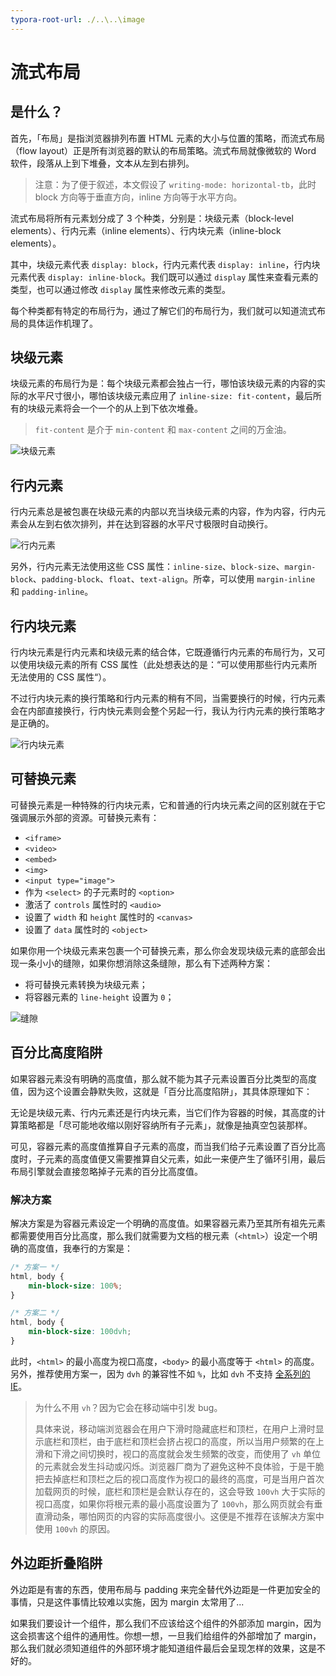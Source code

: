 ```yaml
---
typora-root-url: ./..\..\image
---
```


# 流式布局

## 是什么？

首先，「布局」是指浏览器排列布置 HTML 元素的大小与位置的策略，而流式布局（flow layout）正是所有浏览器的默认的布局策略。流式布局就像微软的 Word 软件，段落从上到下堆叠，文本从左到右排列。

> 注意：为了便于叙述，本文假设了 `writing-mode: horizontal-tb`，此时 block 方向等于垂直方向，inline 方向等于水平方向。

流式布局将所有元素划分成了 3 个种类，分别是：块级元素（block-level elements）、行内元素（inline elements）、行内块元素（inline-block elements）。

其中，块级元素代表 `display: block`，行内元素代表 `display: inline`，行内块元素代表 `display: inline-block`。我们既可以通过 `display` 属性来查看元素的类型，也可以通过修改 `display` 属性来修改元素的类型。

每个种类都有特定的布局行为，通过了解它们的布局行为，我们就可以知道流式布局的具体运作机理了。

## 块级元素

块级元素的布局行为是：每个块级元素都会独占一行，哪怕该块级元素的内容的实际的水平尺寸很小，哪怕该块级元素应用了 `inline-size: fit-content`，最后所有的块级元素将会一个一个的从上到下依次堆叠。

> `fit-content` 是介于 `min-content` 和 `max-content` 之间的万金油。

![块级元素](/css/flow-layout/block-element.png)

## 行内元素

行内元素总是被包裹在块级元素的内部以充当块级元素的内容，作为内容，行内元素会从左到右依次排列，并在达到容器的水平尺寸极限时自动换行。

![行内元素](/css/flow-layout/inline-element.png)

另外，行内元素无法使用这些 CSS 属性：`inline-size`、`block-size`、`margin-block`、`padding-block`、`float`、`text-align`。所幸，可以使用 `margin-inline` 和 `padding-inline`。

## 行内块元素

行内块元素是行内元素和块级元素的结合体，它既遵循行内元素的布局行为，又可以使用块级元素的所有 CSS 属性（此处想表达的是：“可以使用那些行内元素所无法使用的 CSS 属性“）。

不过行内块元素的换行策略和行内元素的稍有不同，当需要换行的时候，行内元素会在内部直接换行，行内快元素则会整个另起一行，我认为行内元素的换行策略才是正确的。

![行内块元素](/css/flow-layout/inline-block-element.png)

## 可替换元素

可替换元素是一种特殊的行内块元素，它和普通的行内块元素之间的区别就在于它强调展示外部的资源。可替换元素有：

- `<iframe>`
- `<video>`
- `<embed>`
- `<img>`
- `<input type="image">`
- 作为 `<select>` 的子元素时的 `<option>`
- 激活了 `controls` 属性时的 `<audio>`
- 设置了 `width` 和 `height` 属性时的 `<canvas>`
- 设置了 `data` 属性时的 `<object>`

如果你用一个块级元素来包裹一个可替换元素，那么你会发现块级元素的底部会出现一条小小的缝隙，如果你想消除这条缝隙，那么有下述两种方案：

- 将可替换元素转换为块级元素；
- 将容器元素的 `line-height` 设置为 `0`；

![缝隙](/css/flow-layout/inline-block-element-gap.png)

## 百分比高度陷阱

如果容器元素没有明确的高度值，那么就不能为其子元素设置百分比类型的高度值，因为这个设置会静默失败，这就是「百分比高度陷阱」，其具体原理如下：

无论是块级元素、行内元素还是行内块元素，当它们作为容器的时候，其高度的计算策略都是「尽可能地收缩以刚好容纳所有子元素」，就像是抽真空包装那样。

可见，容器元素的高度值推算自子元素的高度，而当我们给子元素设置了百分比高度时，子元素的高度值便又需要推算自父元素，如此一来便产生了循环引用，最后布局引擎就会直接忽略掉子元素的百分比高度值。

### 解决方案

解决方案是为容器元素设定一个明确的高度值。如果容器元素乃至其所有祖先元素都需要使用百分比高度，那么我们就需要为文档的根元素（`<html>`）设定一个明确的高度值，我奉行的方案是：

```css
/* 方案一 */
html, body {
    min-block-size: 100%;
}

/* 方案二 */
html, body {
    min-block-size: 100dvh;
}
```

此时，`<html>` 的最小高度为视口高度，`<body>` 的最小高度等于 `<html>` 的高度。另外，推荐使用方案一，因为 `dvh` 的兼容性不如 `%`，比如 `dvh` 不支持 [全系列的 IE](https://caniuse.com/?search=types%3A%20dvh)。

> 为什么不用 `vh`？因为它会在移动端中引发 bug。
>
> 具体来说，移动端浏览器会在用户下滑时隐藏底栏和顶栏，在用户上滑时显示底栏和顶栏，由于底栏和顶栏会挤占视口的高度，所以当用户频繁的在上滑和下滑之间切换时，视口的高度就会发生频繁的改变，而使用了 `vh` 单位的元素就会发生抖动或闪烁。浏览器厂商为了避免这种不良体验，于是干脆把去掉底栏和顶栏之后的视口高度作为视口的最终的高度，可是当用户首次加载网页的时候，底栏和顶栏是会默认存在的，这会导致 `100vh` 大于实际的视口高度，如果你将根元素的最小高度设置为了 `100vh`，那么网页就会有垂直滑动条，哪怕网页的内容的实际高度很小。这便是不推荐在该解决方案中使用 `100vh` 的原因。

## 外边距折叠陷阱

外边距是有害的东西，使用布局与 padding 来完全替代外边距是一件更加安全的事情，只是这件事情比较难以实施，因为 margin 太常用了...

如果我们要设计一个组件，那么我们不应该给这个组件的外部添加 margin，因为这会损害这个组件的通用性。你想一想，一旦我们给组件的外部增加了 margin，那么我们就必须知道组件的外部环境才能知道组件最后会呈现怎样的效果，这是不好的。

